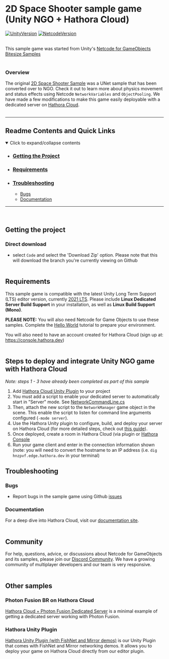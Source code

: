 
# 2D Space Shooter sample game (Unity NGO + Hathora Cloud)

[![UnityVersion](https://img.shields.io/badge/Unity%20Version:-2021.3%20LTS-57b9d3.svg?logo=unity&color=2196F3)](https://unity.com/releases/editor/qa/lts-releases#:~:text=February%2014%2C%202023-,LTS%20Release,2021.3.18f1,-Released%3A%20February)
[![NetcodeVersion](https://img.shields.io/badge/Netcode%20Version:-1.2.0-57b9d3.svg?logo=unity&color=2196F3)](https://docs-multiplayer.unity3d.com/netcode/current/about)
<br><br>

This sample game was started from Unity's [Netcode for GameObjects Bitesize Samples](https://github.com/Unity-Technologies/com.unity.multiplayer.samples.bitesize/tree/main/Basic/2DSpaceShooter)
<br><br>

### Overview

The original [2D Space Shooter Sample](https://github.com/Unity-Technologies/com.unity.multiplayer.samples.bitesize/tree/main/Basic/2DSpaceShooter) was a UNet sample that has been converted over to NGO. Check it out to learn more about physics movement and status effects using Netcode `NetworkVariables` and `ObjectPooling`. We have made a few modifications to make this game easily deployable with a dedicated server on [Hathora Cloud](https://hathora.dev/docs).
<br><br>

---
## Readme Contents and Quick Links
<details open> <summary> Click to expand/collapse contents </summary>

- ### [Getting the Project](#getting-the-project-1)
- ### [Requirements](#requirements-1)
- ### [Troubleshooting](#troubleshooting-1)
  - [Bugs](#bugs)
  - [Documentation](#documentation)

</details>

---
<br>

## Getting the project
### Direct download

 - select `Code` and select the 'Download Zip' option.  Please note that this will download the branch you're currently viewing on Github
<br><br>

## Requirements

This sample game is compatible with the latest Unity Long Term Support (LTS) editor version, currently [2021 LTS](https://unity.com/releases/2021-lts). Please include **Linux Dedicated Server Build Support** in your installation, as well as **Linux Build Support (Mono)**.

**PLEASE NOTE:** You will also need Netcode for Game Objects to use these samples. Complete the [Hello World](https://docs-multiplayer.unity3d.com/netcode/current/tutorials/helloworld) tutorial to prepare your environment.

You will also need to have an account created for Hathora Cloud (sign up at: https://console.hathora.dev)
<br><br>

## Steps to deploy and integrate Unity NGO game with Hathora Cloud
*Note: steps 1 - 3 have already been completed as part of this sample*

1. Add [Hathora Cloud Unity Plugin](https://github.com/hathora/unity-plugin) to your project
2. You must add a script to enable your dedicated server to automatically start in "Server" mode. See [NetworkCommandLine.cs](https://github.com/hathora/unity-ngo-2d-space-shooter/blob/main/src/Assets/Scripts/NetworkCommandLine.cs)
3. Then, attach the new script to the `NetworkManager` game object in the scene. This enable the script to listen for command line arguments configured (`-mode server`).
4. Use the Hathora Unity plugin to configure, build, and deploy your server on Hathora Cloud (for more detailed steps, check out [this guide](https://hathora.dev/docs/engines/unity/beginners-tutorial)).
5. Once deployed, create a room in Hathora Cloud (via plugin or [Hathora Console](https://console.hathora.dev)
6. Run your game client and enter in the connection information shown (note: you will need to convert the hostname to an IP address (i.e. `dig hnzpvf.edge.hathora.dev` in your terminal)


## Troubleshooting
### Bugs
- Report bugs in the sample game using Github [issues](https://github.com/hathora/unity-ngo-sample/issues)
  
### Documentation
For a deep dive into Hathora Cloud, visit our [documentation site](https://hathora.dev/docs).
<br><br>

## Community
For help, questions, advice, or discussions about Netcode for GameObjects and its samples, please join our [Discord Community](https://discord.gg/hathora). We have a growing community of multiplayer developers and our team is very responsive.
<br><br>

## Other samples
### Photon Fusion BR on Hathora Cloud
[Hathora Cloud + Photon Fusion Dedicated Server](https://github.com/hathora/hathora-photon-fusion-dedicated-server) is a minimal example of getting a dedicated server working with Photon Fusion.

### Hathora Unity Plugin
[Hathora Unity Plugin (with FishNet and Mirror demos)](https://hathora.dev/docs/engines/unity/beginners-tutorial) is our Unity Plugin that comes with FishNet and Mirror networking demos. It allows you to deploy your game on Hathora Cloud directly from our editor plugin.
<br><br>

